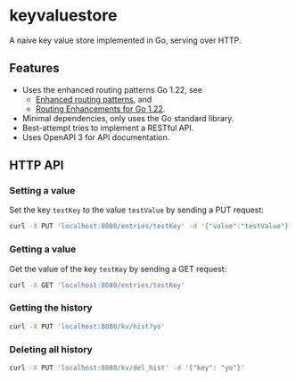 # keyvaluestore

A naive key value store implemented in Go, serving over HTTP.

## Features

- Uses the enhanced routing patterns Go 1.22, see
  - [Enhanced routing patterns](https://tip.golang.org/doc/go1.22), and
  - [Routing Enhancements for Go 1.22](https://go.dev/blog/routing-enhancements).
- Minimal dependencies, only uses the Go standard library.
- Best-attempt tries to implement a RESTful API.
- Uses OpenAPI 3 for API documentation.

## HTTP API

### Setting a value

Set the key `testKey` to the value `testValue` by sending a PUT request:

```bash
curl -X PUT 'localhost:8080/entries/testKey' -d '{"value":"testValue"}'
```

### Getting a value

Get the value of the key `testKey` by sending a GET request:

```bash
curl -X GET 'localhost:8080/entries/testKey'
```

### Getting the history

```bash
curl -X PUT 'localhost:8080/kv/hist?yo'
```

### Deleting all history

```bash
curl -X PUT 'localhost:8080/kv/del_hist' -d '{"key": "yo"}'
```
